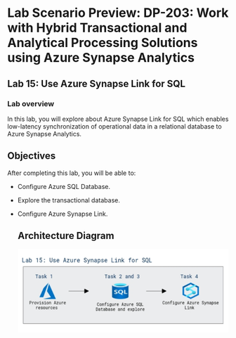 # Lab Scenario Preview: DP-203: Work with Hybrid Transactional and Analytical Processing Solutions using Azure Synapse Analytics


## Lab 15: Use Azure Synapse Link for SQL

### Lab overview

In this lab, you will explore about Azure Synapse Link for SQL which enables low-latency synchronization of operational data in a relational database to Azure Synapse Analytics.


## Objectives
  
After completing this lab, you will be able to:

- Configure Azure SQL Database.
- Explore the transactional database.
- Configure Azure Synapse Link.

   ## Architecture Diagram


   ![Azure portal with a cloud shell pane](./media/lab15.png)

